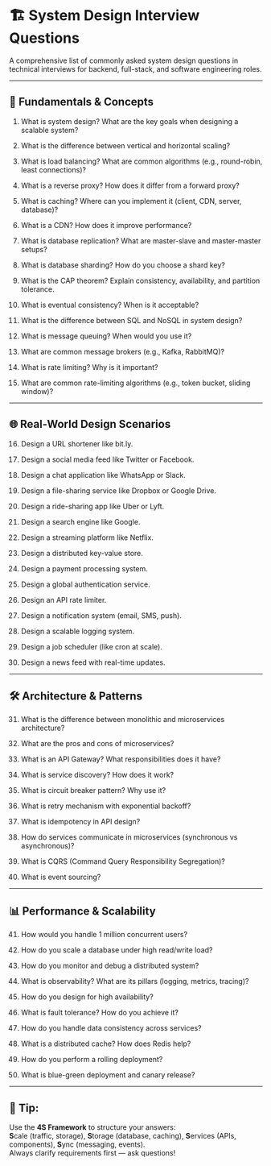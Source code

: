 # 🏗️ System Design Interview Questions

A comprehensive list of commonly asked system design questions in technical interviews for backend, full-stack, and software engineering roles.

---

## 🔧 Fundamentals & Concepts

1. What is system design? What are the key goals when designing a scalable system?

2. What is the difference between vertical and horizontal scaling?

3. What is load balancing? What are common algorithms (e.g., round-robin, least connections)?

4. What is a reverse proxy? How does it differ from a forward proxy?

5. What is caching? Where can you implement it (client, CDN, server, database)?

6. What is a CDN? How does it improve performance?

7. What is database replication? What are master-slave and master-master setups?

8. What is database sharding? How do you choose a shard key?

9. What is the CAP theorem? Explain consistency, availability, and partition tolerance.

10. What is eventual consistency? When is it acceptable?

11. What is the difference between SQL and NoSQL in system design?

12. What is message queuing? When would you use it?

13. What are common message brokers (e.g., Kafka, RabbitMQ)?

14. What is rate limiting? Why is it important?

15. What are common rate-limiting algorithms (e.g., token bucket, sliding window)?

---

## 🌐 Real-World Design Scenarios

16. Design a URL shortener like bit.ly.

17. Design a social media feed like Twitter or Facebook.

18. Design a chat application like WhatsApp or Slack.

19. Design a file-sharing service like Dropbox or Google Drive.

20. Design a ride-sharing app like Uber or Lyft.

21. Design a search engine like Google.

22. Design a streaming platform like Netflix.

23. Design a distributed key-value store.

24. Design a payment processing system.

25. Design a global authentication service.

26. Design an API rate limiter.

27. Design a notification system (email, SMS, push).

28. Design a scalable logging system.

29. Design a job scheduler (like cron at scale).

30. Design a news feed with real-time updates.

---

## 🛠 Architecture & Patterns

31. What is the difference between monolithic and microservices architecture?

32. What are the pros and cons of microservices?

33. What is an API Gateway? What responsibilities does it have?

34. What is service discovery? How does it work?

35. What is circuit breaker pattern? Why use it?

36. What is retry mechanism with exponential backoff?

37. What is idempotency in API design?

38. How do services communicate in microservices (synchronous vs asynchronous)?

39. What is CQRS (Command Query Responsibility Segregation)?

40. What is event sourcing?

---

## 📊 Performance & Scalability

41. How would you handle 1 million concurrent users?

42. How do you scale a database under high read/write load?

43. How do you monitor and debug a distributed system?

44. What is observability? What are its pillars (logging, metrics, tracing)?

45. How do you design for high availability?

46. What is fault tolerance? How do you achieve it?

47. How do you handle data consistency across services?

48. What is a distributed cache? How does Redis help?

49. How do you perform a rolling deployment?

50. What is blue-green deployment and canary release?

---

## 📌 Tip:
Use the **4S Framework** to structure your answers:  
**S**cale (traffic, storage), **S**torage (database, caching), **S**ervices (APIs, components), **S**ync (messaging, events).  
Always clarify requirements first — ask questions!
